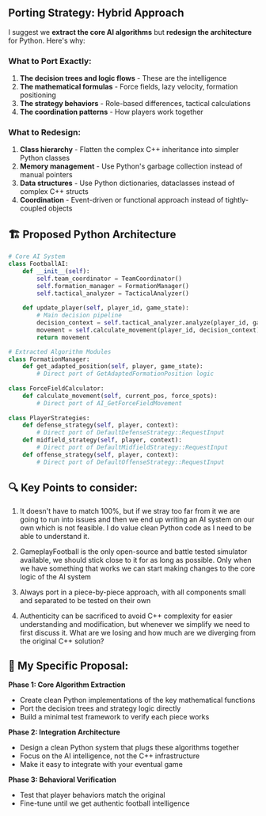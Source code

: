 ## **Porting Strategy: Hybrid Approach**

I suggest we **extract the core AI algorithms** but **redesign the architecture** for Python. Here's why:

### **What to Port Exactly:**
1. **The decision trees and logic flows** - These are the intelligence
2. **The mathematical formulas** - Force fields, lazy velocity, formation positioning
3. **The strategy behaviors** - Role-based differences, tactical calculations  
4. **The coordination patterns** - How players work together

### **What to Redesign:**
1. **Class hierarchy** - Flatten the complex C++ inheritance into simpler Python classes
2. **Memory management** - Use Python's garbage collection instead of manual pointers
3. **Data structures** - Use Python dictionaries, dataclasses instead of complex C++ structs
4. **Coordination** - Event-driven or functional approach instead of tightly-coupled objects

## **🏗️ Proposed Python Architecture**

```python
# Core AI System
class FootballAI:
    def __init__(self):
        self.team_coordinator = TeamCoordinator()
        self.formation_manager = FormationManager() 
        self.tactical_analyzer = TacticalAnalyzer()
        
    def update_player(self, player_id, game_state):
        # Main decision pipeline
        decision_context = self.tactical_analyzer.analyze(player_id, game_state)
        movement = self.calculate_movement(player_id, decision_context)
        return movement

# Extracted Algorithm Modules  
class FormationManager:
    def get_adapted_position(self, player, game_state):
        # Direct port of GetAdaptedFormationPosition logic
        
class ForceFieldCalculator:
    def calculate_movement(self, current_pos, force_spots):
        # Direct port of AI_GetForceFieldMovement
        
class PlayerStrategies:
    def defense_strategy(self, player, context):
        # Direct port of DefaultDefenseStrategy::RequestInput
    def midfield_strategy(self, player, context):
        # Direct port of DefaultMidfieldStrategy::RequestInput  
    def offense_strategy(self, player, context):
        # Direct port of DefaultOffenseStrategy::RequestInput
```

## **🔍 Key Points to consider:**

1. It doesn't have to match 100%, but if we stray too far from it we are going to run into issues and then we end up writing an AI system on our own which is not feasible. I do value clean Python code as I need to be able to understand it.

2. GameplayFootball is the only open-source and battle tested simulator available, we should stick close to it for as long as possible. Only when we have something that works we can start making changes to the core logic of the AI system

3. Always port in a piece-by-piece approach, with all components small and separated to be tested on their own

4. Authenticity can be sacrificed to avoid C++ complexity for easier understanding and modification, but whenever we simplify we need to first discuss it. What are we losing and how much are we diverging from the original C++ solution?

## **🎯 My Specific Proposal:**

**Phase 1: Core Algorithm Extraction**
- Create clean Python implementations of the key mathematical functions
- Port the decision trees and strategy logic directly
- Build a minimal test framework to verify each piece works

**Phase 2: Integration Architecture** 
- Design a clean Python system that plugs these algorithms together
- Focus on the AI intelligence, not the C++ infrastructure
- Make it easy to integrate with your eventual game

**Phase 3: Behavioral Verification**
- Test that player behaviors match the original
- Fine-tune until we get authentic football intelligence
